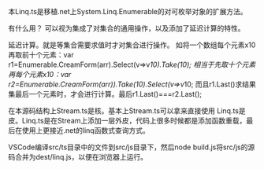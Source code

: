 本Linq.ts是移植.net上System.Linq.Enumerable的对可枚举对象的扩展方法。

有什么用？
可以视为集成了对集合的通用操作，以及添加了延迟计算的特性。

延迟计算。就是等集合需要求值时才对集合进行操作。
如将一个数组每个元素x10再取前十个元素：var r1=Enumerable.CreamForm(arr).Select(v=>v*10).Take(10);
相当于先取十个元素再每个元素x10：var r2=Enumerable.CreamForm(arr)).Take(10).Select(v=>v*10;
而且r1.Last()求结果集最后一个元素时，才会进行计算。最后r1.Last()===r2.Last();

在本源码结构上Stream.ts是核。基本上Stream.ts可以拿来直接使用
Linq.ts是皮。Linq.ts是在Stream上添加一层外皮，代码上很多时候都是添加函数重载，最后在使用上更接近.net的linq函数式查询方式。

VSCode编译src/ts目录中的文件到src/js目录下，然后node build.js将src/js的源码合并为dest/linq.js，以便在浏览器上运行。